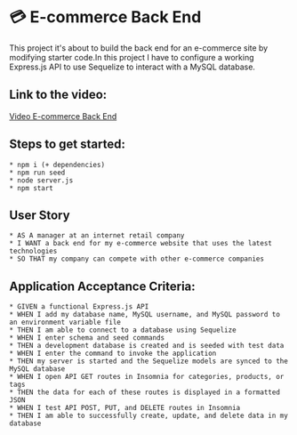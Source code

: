 # :credit_card: E-commerce Back End 
This project it's about to build the back end for an e-commerce site by modifying starter code.In this project I have to configure a working Express.js API to use Sequelize to interact with a MySQL database.
## Link to the video:
[Video E-commerce Back End ](https://drive.google.com/file/d/1otbIktnHvWaz0iCET86oFdcSFiXMAwJv/view)

## Steps to get started:
```
* npm i (+ dependencies)
* npm run seed
* node server.js
* npm start
```
## User Story
```
* AS A manager at an internet retail company
* I WANT a back end for my e-commerce website that uses the latest technologies
* SO THAT my company can compete with other e-commerce companies
```
## Application Acceptance Criteria:
```
* GIVEN a functional Express.js API
* WHEN I add my database name, MySQL username, and MySQL password to an environment variable file
* THEN I am able to connect to a database using Sequelize
* WHEN I enter schema and seed commands
* THEN a development database is created and is seeded with test data
* WHEN I enter the command to invoke the application
* THEN my server is started and the Sequelize models are synced to the MySQL database
* WHEN I open API GET routes in Insomnia for categories, products, or tags
* THEN the data for each of these routes is displayed in a formatted JSON
* WHEN I test API POST, PUT, and DELETE routes in Insomnia
* THEN I am able to successfully create, update, and delete data in my database
```

